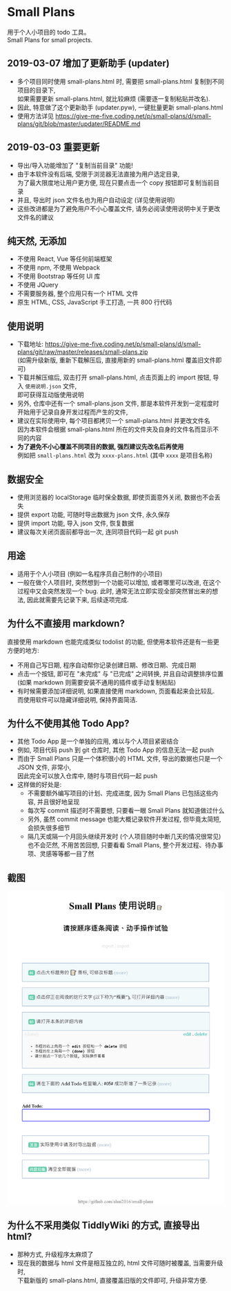 # Small Plans

用于个人小项目的 todo 工具。  
Small Plans for small projects.


## 2019-03-07 增加了更新助手 (updater)

- 多个项目同时使用 small-plans.html 时, 需要把 small-plans.html 复制到不同项目的目录下,  
  如果需要更新 small-plans.html, 就比较麻烦 (需要逐一复制粘贴并改名).
- 因此, 特意做了这个更新助手 (updater.pyw), 一键批量更新 small-plans.html
- 使用方法详见 https://give-me-five.coding.net/p/small-plans/d/small-plans/git/blob/master/updater/README.md


## 2019-03-03 重要更新

- 导出/导入功能增加了 "复制当前目录" 功能!
- 由于本软件没有后端, 受限于浏览器无法直接为用户选定目录,  
  为了最大限度地让用户更方便, 现在只要点击一个 copy 按钮即可复制当前目录
- 并且, 导出时 json 文件名也为用户自动设定 (详见使用说明)
- 这些改进都是为了避免用户不小心覆盖文件, 请务必阅读使用说明中关于更改文件名的建议

## 纯天然, 无添加

- 不使用 React, Vue 等任何前端框架
- 不使用 npm, 不使用 Webpack
- 不使用 Bootstrap 等任何 UI 库
- 不使用 JQuery
- 不需要服务器, 整个应用只有一个 HTML 文件
- 原生 HTML, CSS, JavaScript 手工打造, 一共 800 行代码

## 使用说明

- 下载地址: https://give-me-five.coding.net/p/small-plans/d/small-plans/git/raw/master/releases/small-plans.zip  
  (如需升级新版, 重新下载解压后, 直接用新的 small-plans.html 覆盖旧文件即可)
- 下载并解压缩后, 双击打开 small-plans.html, 点击页面上的 import 按钮, 导入 `使用说明.json` 文件,  
  即可获得互动版使用说明
- 另外, 仓库中还有一个 small-plans.json 文件, 那是本软件开发到一定程度时开始用于记录自身开发过程而产生的文件,
- 建议在实际使用中, 每个项目都拷贝一个 small-plans.html 并更改文件名  
  因为本软件会根据 small-plans.html 所在的文件夹及自身的文件名而显示不同的内容
- **为了避免不小心覆盖不同项目的数据, 强烈建议先改名后再使用**  
  例如把 `small-plans.html` 改为 `xxxx-plans.html` (其中 `xxxx` 是项目名称)


## 数据安全

- 使用浏览器的 localStorage 临时保全数据, 即使页面意外关闭, 数据也不会丢失
- 提供 export 功能, 可随时导出数据为 json 文件, 永久保存
- 提供 import 功能, 导入 json 文件, 恢复数据
- 建议每次关闭页面前都导出一次, 连同项目代码一起 git push

## 用途

- 适用于个人小项目 (例如一名程序员自己制作的小项目)
- 一般在做个人项目时, 突然想到一个功能可以增加, 或者哪里可以改进, 在这个过程中又会突然发现一个 bug.
此时, 通常无法立即实现全部突然冒出来的想法, 因此就需要先记录下来, 后续逐项完成.

## 为什么不直接用 markdown?

直接使用 markdown 也能完成类似 todolist 的功能, 但使用本软件还是有一些更方便的地方:

- 不用自己写日期, 程序自动帮你记录创建日期、修改日期、完成日期
- 点击一个按钮, 即可在 "未完成" 与 "已完成" 之间转换, 并且自动调整排序位置  
  (如果 markdown 则需要安装不通用的插件或手动复制粘贴)
- 有时候需要添加详细说明, 如果直接使用 markdown, 页面看起来会比较乱.  
  而使用软件可以隐藏详细说明, 保持界面简洁.

## 为什么不使用其他 Todo App?

- 其他 Todo App 是一个单独的应用, 难以与个人项目紧密结合
- 例如, 项目代码 push 到 git 仓库时, 其他 Todo App 的信息无法一起 push
- 而由于 Small Plans 只是一个体积很小的 HTML 文件, 导出的数据也只是一个 JSON 文件, 非常小,  
  因此完全可以放入仓库中, 随时与项目代码一起 push
- 这样做的好处是:
  - 不需要额外编写项目的计划、完成进度, 因为 Small Plans 已包括这些内容, 并且很好地呈现
  - 每次写 commit 描述时不需要想, 只要看一眼 Small Plans 就知道做过什么
  - 另外, 虽然 commit message 也能大概记录软件开发过程, 但毕竟太简短, 会损失很多细节
  - 隔几天或隔一个月回头继续开发时 (个人项目随时中断几天的情况很常见) 也不会茫然, 不用苦苦回想,
    只要看看 Small Plans, 整个开发过程、待办事项、灵感等等都一目了然


## 截图

![screenshot](screenshot.jpg)

## 为什么不采用类似 TiddlyWiki 的方式, 直接导出 html?

- 那种方式, 升级程序太麻烦了
- 现在我的数据与 html 文件是相互独立的, html 文件可随时被覆盖, 当需要升级时,  
  下载新版的 small-plans.html, 直接覆盖旧版的文件即可, 升级非常方便.
